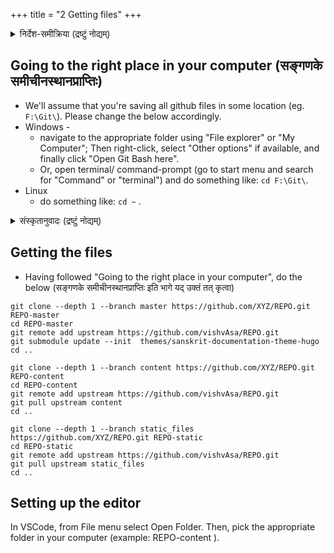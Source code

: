 +++
title = "2 Getting files"
+++
<details><summary>निर्देश-समीक्रिया (द्रष्टुं नोद्यम्)</summary>

- अधः _XYZ_ इति यद् अस्ति, तस्य स्थाने स्वीयं github-नाम प्रयुङ्क्ताम्। (Below, replace _'XYZ'_ with your github username.)
  - अथवैतत् प्रयुज्यतां यन्त्रम्: <input id="input_githubUserId" value="XYZ"></input><input id="input_repo" value="REPO"></input><button id="transformId" onclick="handleTransformIdBtnClick();">पाठम् परिवर्तय!!</button>
- Back to [Git workflow](/groups/dyuganga/projects/text/git-workflow/?githubUserId=XYZ&repo=REPO)
</details>

## Going to the right place in your computer (सङ्गणके समीचीनस्थानप्राप्तिः)

- We'll assume that you're saving all github files in some location (eg. `F:\Git\`). Please change the below accordingly.
- Windows -
  - navigate to the appropriate folder using "File explorer" or "My Computer"; Then right-click, select "Other options" if available, and finally click "Open Git Bash here".
  - Or, open terminal/ command-prompt (go to start menu and search for "Command" or "terminal") and do something like: `cd F:\Git\`.
- Linux
  - do something like: `cd ~` .


<details><summary>संस्कृतानुवादः (द्रष्टुं नोद्यम्)</summary>

- समीचीनस्थाने terminal/ command-prompt इत्य् उद्घाट्य गच्छतु। यथा
  - `cd F:\Git\` इति windows पक्षे
  - `cd ~` इति linux पक्षे
</details>


## Getting the files

- Having followed "Going to the right place in your computer", do the below (सङ्गणके समीचीनस्थानप्राप्तिः इति भागे यद् उक्तं तत् कृत्वा)

```
git clone --depth 1 --branch master https://github.com/XYZ/REPO.git REPO-master
cd REPO-master
git remote add upstream https://github.com/vishvAsa/REPO.git
git submodule update --init  themes/sanskrit-documentation-theme-hugo
cd ..

git clone --depth 1 --branch content https://github.com/XYZ/REPO.git REPO-content
cd REPO-content
git remote add upstream https://github.com/vishvAsa/REPO.git
git pull upstream content
cd ..
```
<div class="staticFilesInstruction">

```
git clone --depth 1 --branch static_files https://github.com/XYZ/REPO.git REPO-static
cd REPO-static
git remote add upstream https://github.com/vishvAsa/REPO.git
git pull upstream static_files
cd ..
```
</div>

## Setting up the editor
In VSCode, from File menu select Open Folder. Then, pick the appropriate folder in your computer (example: REPO-content ). 

<script src="../../contribution-page-customizer.js"></script>